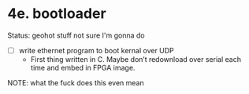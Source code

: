 # 4e. bootloader

Status: geohot stuff not sure I'm gonna do

- [ ]  write ethernet program to boot kernal over UDP
    - First thing written in C. Maybe don’t redownload over serial each time and embed in FPGA image.
    

NOTE: what the fuck does this even mean